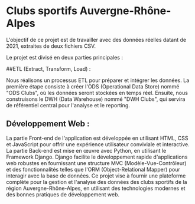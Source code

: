 # Clubs sportifs Auvergne-Rhône-Alpes

L'objectif de ce projet est de travailler avec des données réelles datant de 2021, extraites de deux fichiers CSV.

Le projet est divisé en deux parties principales :

##ETL (Extract, Transform, Load) :

Nous réalisons un processus ETL pour préparer et intégrer les données. La première étape consiste à créer l'ODS (Operational Data Store) nommé "ODS Clubs", où les données seront stockées en temps réel. Ensuite, nous construisons le DWH (Data Warehouse) nommé "DWH Clubs", qui servira de référentiel central pour l'analyse et le reporting.

## Développement Web :

La partie Front-end de l'application est développée en utilisant HTML, CSS et JavaScript pour offrir une expérience utilisateur conviviale et interactive.
La partie Back-end est mise en œuvre avec Python, en utilisant le Framework Django. Django facilite le développement rapide d'applications web robustes en fournissant une structure MVC (Modèle-Vue-Contrôleur) et des fonctionnalités telles que l'ORM (Object-Relational Mapper) pour interagir avec la base de données.
Ce projet vise à fournir une plateforme complète pour la gestion et l'analyse des données des clubs sportifs de la région Auvergne-Rhône-Alpes, en utilisant des technologies modernes et des bonnes pratiques de développement web.
